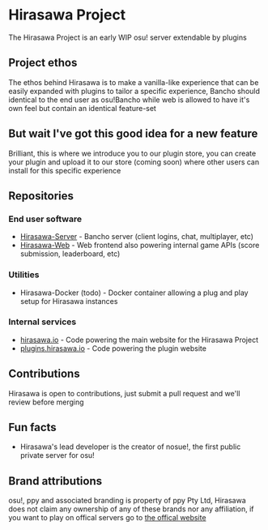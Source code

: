 # Hirasawa Project
The Hirasawa Project is an early WIP osu! server extendable by plugins

## Project ethos 
The ethos behind Hirasawa is to make a vanilla-like experience that can be easily expanded with plugins to tailor a specific experience, Bancho should identical to the end user as osu!Bancho while web is allowed to have it's own feel but contain an identical feature-set

## But wait I've got this good idea for a new feature
Brilliant, this is where we introduce you to our plugin store, you can create your plugin and upload it to our store (coming soon) where other users can install for this specific experience

## Repositories
### End user software
* [Hirasawa-Server](https://github.com/HirasawaProject/Hirasawa-Server) - Bancho server (client logins, chat, multiplayer, etc)
* [Hirasawa-Web](https://github.com/HirasawaProject/Hirasawa-Web) - Web frontend also powering internal game APIs (score submission, leaderboard, etc)
### Utilities
* Hirasawa-Docker (todo) - Docker container allowing a plug and play setup for Hirasawa instances
### Internal services
* [hirasawa.io](https://github.com/HirasawaProject/hirasawa.io) - Code powering the main website for the Hirasawa Project
* [plugins.hirasawa.io](https://github.com/HirasawaProject/plugins.hirasawa.io) - Code powering the plugin website

## Contributions
Hirasawa is open to contributions, just submit a pull request and we'll review before merging

## Fun facts
* Hirasawa's lead developer is the creator of nosue!, the first public private server for osu!

## Brand attributions
osu!, ppy and associated branding is property of ppy Pty Ltd, Hirasawa does not claim any ownership of any of these brands nor any affiliation, if you want to play on offical servers go to [the offical website](https://osu.ppy.sh)
